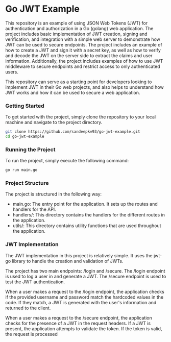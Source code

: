 # Go JWT Example

This repository is an example of using JSON Web Tokens (JWT) for authentication and authorization in a Go (golang) web application. The project includes basic implementation of JWT creation, signing and verification, and integration with a simple web server to demonstrate how JWT can be used to secure endpoints. The project includes an example of how to create a JWT and sign it with a secret key, as well as how to verify and decode the JWT on the server side to extract the claims and user information. Additionally, the project includes examples of how to use JWT middleware to secure endpoints and restrict access to only authenticated users.

This repository can serve as a starting point for developers looking to implement JWT in their Go web projects, and also helps to understand how JWT works and how it can be used to secure a web application.

### Getting Started
To get started with the project, simply clone the repository to your local machine and navigate to the project directory.
```sh
git clone https://github.com/sandeepkv93/go-jwt-example.git
cd go-jwt-example
```

### Running the Project
To run the project, simply execute the following command:

```sh
go run main.go
```

### Project Structure
The project is structured in the following way:

- main.go: The entry point for the application. It sets up the routes and handlers for the API.
- handlers/: This directory contains the handlers for the different routes in the application.
- utils/: This directory contains utility functions that are used throughout the application.

### JWT Implementation
The JWT implementation in this project is relatively simple. It uses the jwt-go library to handle the creation and validation of JWTs.

The project has two main endpoints: /login and /secure. The /login endpoint is used to log a user in and generate a JWT. The /secure endpoint is used to test the JWT authentication.

When a user makes a request to the /login endpoint, the application checks if the provided username and password match the hardcoded values in the code. If they match, a JWT is generated with the user's information and returned to the client.

When a user makes a request to the /secure endpoint, the application checks for the presence of a JWT in the request headers. If a JWT is present, the application attempts to validate the token. If the token is valid, the request is processed
